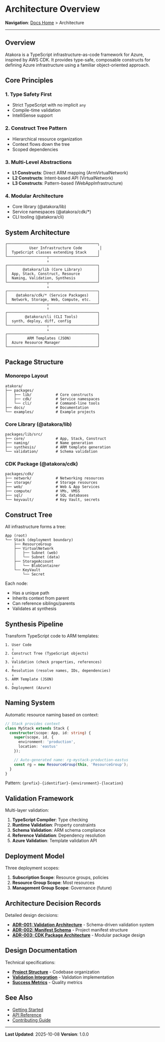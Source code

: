 # Architecture Overview

**Navigation**: [Docs Home](../README.md) > Architecture

---

## Overview

Atakora is a TypeScript infrastructure-as-code framework for Azure, inspired by AWS CDK. It provides type-safe, composable constructs for defining Azure infrastructure using a familiar object-oriented approach.

## Core Principles

### 1. Type Safety First
- Strict TypeScript with no implicit `any`
- Compile-time validation
- IntelliSense support

### 2. Construct Tree Pattern
- Hierarchical resource organization
- Context flows down the tree
- Scoped dependencies

### 3. Multi-Level Abstractions
- **L1 Constructs**: Direct ARM mapping (ArmVirtualNetwork)
- **L2 Constructs**: Intent-based API (VirtualNetwork)
- **L3 Constructs**: Pattern-based (WebAppInfrastructure)

### 4. Modular Architecture
- Core library (@atakora/lib)
- Service namespaces (@atakora/cdk/*)
- CLI tooling (@atakora/cli)

## System Architecture

```
┌─────────────────────────────────────────┐
│          User Infrastructure Code        │
│  TypeScript classes extending Stack     │
└──────────────────┬──────────────────────┘
                   ↓
┌─────────────────────────────────────────┐
│       @atakora/lib (Core Library)       │
│  App, Stack, Construct, Resource        │
│  Naming, Validation, Synthesis          │
└──────────────────┬──────────────────────┘
                   ↓
┌─────────────────────────────────────────┐
│    @atakora/cdk/* (Service Packages)    │
│  Network, Storage, Web, Compute, etc.   │
└──────────────────┬──────────────────────┘
                   ↓
┌─────────────────────────────────────────┐
│        @atakora/cli (CLI Tools)         │
│  synth, deploy, diff, config            │
└──────────────────┬──────────────────────┘
                   ↓
┌─────────────────────────────────────────┐
│         ARM Templates (JSON)            │
│  Azure Resource Manager                 │
└─────────────────────────────────────────┘
```

## Package Structure

### Monorepo Layout

```
atakora/
├── packages/
│   ├── lib/           # Core constructs
│   ├── cdk/           # Service namespaces
│   └── cli/           # Command-line tools
├── docs/              # Documentation
└── examples/          # Example projects
```

### Core Library (@atakora/lib)

```
packages/lib/src/
├── core/              # App, Stack, Construct
├── naming/            # Name generation
├── synthesis/         # ARM template generation
└── validation/        # Schema validation
```

### CDK Package (@atakora/cdk)

```
packages/cdk/
├── network/           # Networking resources
├── storage/           # Storage resources
├── web/               # Web & App Services
├── compute/           # VMs, VMSS
├── sql/               # SQL databases
└── keyvault/          # Key Vault, secrets
```

## Construct Tree

All infrastructure forms a tree:

```
App (root)
└── Stack (deployment boundary)
    ├── ResourceGroup
    ├── VirtualNetwork
    │   ├── Subnet (web)
    │   └── Subnet (data)
    ├── StorageAccount
    │   └── BlobContainer
    └── KeyVault
        └── Secret
```

Each node:
- Has a unique path
- Inherits context from parent
- Can reference siblings/parents
- Validates at synthesis

## Synthesis Pipeline

Transform TypeScript code to ARM templates:

```
1. User Code
   ↓
2. Construct Tree (TypeScript objects)
   ↓
3. Validation (check properties, references)
   ↓
4. Resolution (resolve names, IDs, dependencies)
   ↓
5. ARM Template (JSON)
   ↓
6. Deployment (Azure)
```

## Naming System

Automatic resource naming based on context:

```typescript
// Stack provides context
class MyStack extends Stack {
  constructor(scope: App, id: string) {
    super(scope, id, {
      environment: 'production',
      location: 'eastus'
    });

    // Auto-generated name: rg-mystack-production-eastus
    const rg = new ResourceGroup(this, 'ResourceGroup');
  }
}
```

Pattern: `{prefix}-{identifier}-{environment}-{location}`

## Validation Framework

Multi-layer validation:

1. **TypeScript Compiler**: Type checking
2. **Runtime Validation**: Property constraints
3. **Schema Validation**: ARM schema compliance
4. **Reference Validation**: Dependency resolution
5. **Azure Validation**: Template validation API

## Deployment Model

Three deployment scopes:

1. **Subscription Scope**: Resource groups, policies
2. **Resource Group Scope**: Most resources
3. **Management Group Scope**: Governance (future)

## Architecture Decision Records

Detailed design decisions:

- **[ADR-001: Validation Architecture](./decisions/README.md)** - Schema-driven validation system
- **[ADR-002: Manifest Schema](./decisions/README.md)** - Project manifest structure
- **[ADR-003: CDK Package Architecture](./decisions/README.md)** - Modular package design

## Design Documentation

Technical specifications:

- **[Project Structure](../design/architecture/project-structure-spec.md)** - Codebase organization
- **[Validation Integration](../design/architecture/validation-integration-plan.md)** - Validation implementation
- **[Success Metrics](../design/architecture/validation-success-metrics.md)** - Quality metrics

## See Also

- [Getting Started](../getting-started/README.md)
- [API Reference](../reference/api/README.md)
- [Contributing Guide](../contributing/README.md)

---

**Last Updated**: 2025-10-08
**Version**: 1.0.0
